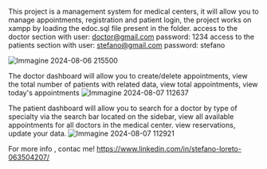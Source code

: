 This project is a management system for medical centers, it will allow you to manage appointments, registration and patient login, the project works on xampp by loading the edoc.sql file present in the folder.
access to the doctor section with user: doctor@gmail.com password: 1234 access to the patients section with user: stefano@gmail.com password: stefano

![Immagine 2024-08-06 215500](https://github.com/user-attachments/assets/8bf10dd6-9112-428f-9f49-435ad1fe33a5)

The doctor dashboard will allow you to create/delete appointments, view the total number of patients with related data, view total appointments, view today's appointments
![Immagine 2024-08-07 112637](https://github.com/user-attachments/assets/7f60af05-adcd-4af4-85e9-0c9bb54bc4b9)

The patient dashboard will allow you to search for a doctor by type of specialty via the search bar located on the sidebar, view all available appointments for all doctors in the medical center. view reservations, update your data.
![Immagine 2024-08-07 112921](https://github.com/user-attachments/assets/24a12041-34bc-4965-85a9-50ca7678f9a0)

For more info , contac me! https://www.linkedin.com/in/stefano-loreto-063504207/
